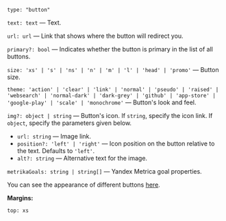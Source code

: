 `type: "button"`

`text: text` — Text.

`url: url` — Link that shows where the button will redirect you.

`primary?: bool` — Indicates whether the button is primary in the list of all buttons.

`size: 'xs' | 's' | 'ns' | 'n' | 'm' | 'l' | 'head' | 'promo'` — Button size.

`theme: 'action' | 'clear' | 'link' | 'normal' | 'pseudo' | 'raised' | 'websearch' | 'normal-dark' | 'dark-grey' | 'github' | 'app-store' | 'google-play' | 'scale' | 'monochrome'` — Button's look and feel.

`img?: object | string` — Button's icon. If `string`, specify the icon link. If `object`, specify the parameters given below.

- `url: string` — Image link.
- `position?: 'left' | 'right'` — Icon position on the button relative to the text. Defaults to `'left'`.
- `alt?: string` — Alternative text for the image.

`metrikaGoals: string | string[]` — Yandex Metrica goal properties.

You can see the appearance of different buttons [here](https://cloud-guide.yandex-team.ru/?path=/story/lego--button).

**Margins:**

`top: xs`
